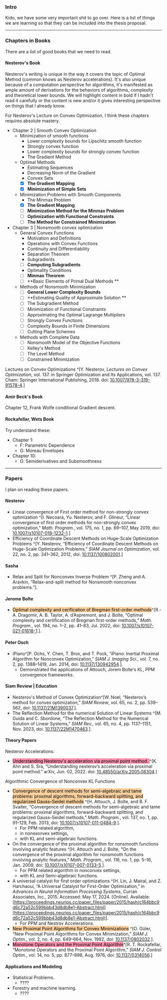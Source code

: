 ### **Intro**

Kido, we have some very important shit to go over. 
Here is a list of things we are learning so that they can be included into the thesis proposal. 

---
### **Chapters in Books**

There are a list of good books that we need to read. 

#### **Nesterov's Book**

Nesterov's writing is unique in the way it covers the topic of Optimal Method (common knows as Nesterov accelerations). 
It's also unique because of a computation perspective for algorithms, it's manifested as ample amount of derivations for the behaviors of algorithms, complexity and theoretical lower bounds. 
We will highlight content in bold if I hadn't read it carefully or the content is new and/or it gives interesting perspective on things that I already know. 

For Nesterov's Lecture on Convex Optimization, I think these chapters requires absolute mastery. 
- Chapter 2 | Smooth Convex Optimization 
  - Minimization of smooth functions
    - Lower complexity bounds for Lipschitz smooth function
    - Strongly convex function
    - Lower complexity bounds for strongly convex function
    - The Gradient Method
  - Optimal Methods
    - Estimating Sequences
    - Decreasing Norm of the Gradient
    - Convex Sets 
    - [x] **The Gradient Mapping**
    - [x] **Minimization of Simple Sets**
  - Minimization Problems with Smooth Components
    - The Minmax Problem
    - [x] **The Gradient Mapping**
    - [ ] **Minimization Method for the Minmax Problem**
    - [ ] **Optimization with Functional Constraints**
    - [ ] **The Method for Constrained Minimization**
- Chapter 3 | Nonsmooth convex optimization 
  - General Convex Functions
    - Motivation and Definitions 
    - Operations with Convex Functions
    - Continuity and Differentiability
    - Separation Theorem
    - Subgradients
    - [ ] **Computing Subgradients**
    -  Optimality Conditions
    - [ ] **Minmax Theorem**
    - [ ] **Basic Elements of Primal Dual Methods **
  - Methods of Nonsmooth Minimization 
    - [ ] **General Lower Complexity Bounds**
    - [ ] **Estimating Quality of Approximate Solution **
    - [ ] The Subgradient Method 
    - [ ] Minimization of Functional Constraints 
    - [ ] Approximating the Optimal Lagrange Multipliers 
    - [ ] Strongly Convex Functions
    - [ ] Complexity Bounds in Finite Dimensions 
    - [ ] Cutting Plane Schemes
  - Methods with Complete Data
    - [ ] Nonsmooth Model of the Objective Functions 
    - [ ] Kelley's Method 
    - [ ] The Level Method 
    - [ ] Constrained Minimization

Lectures on Convex Optimizations ^[Y. Nesterov, _Lectures on Convex Optimization_, vol. 137. in Springer Optimization and Its Applications, vol. 137. Cham: Springer International Publishing, 2018. doi: [10.1007/978-3-319-91578-4](https://doi.org/10.1007/978-3-319-91578-4).]


#### Amir Beck's Book

Chapter 12, Frank Wolfe conditional Gradient descent. 

#### Rockafellar, Wets Book

Try understand these: 

 - Chapter 1: 
	 - F: Parametric Dependence
	 - G: Moreau Envelopes
 - Chapter 10: 
	 - G: Semiderivatives and Subsmoothness

---
### **Papers**

I plan on reading these papers. 

#### **Nesterov**
- Linear convergence of First order method for non-strongly convex optimization ^[I. Necoara, Yu. Nesterov, and F. Glineur, “Linear convergence of first order methods for non-strongly convex optimization,” _Math. Program._, vol. 175, no. 1, pp. 69–107, May 2019, doi: [10.1007/s10107-018-1232-1](https://doi.org/10.1007/s10107-018-1232-1).]
- Efficiency of Coordinate Descent Methods on Huge-Scale Optimization Problems ^[Y. Nesterov, “Efficiency of Coordinate Descent Methods on Huge-Scale Optimization Problems,” _SIAM Journal on Optimization_, vol. 22, no. 2, pp. 341–362, 2012, doi: [10.1137/100802001](https://doi.org/10.1137/100802001).]


#### **Sasha**

- Relax and Split for Nonconvex Inverse Problem ^[P. Zheng and A. Aravkin, “Relax-and-split method for Nonsmooth nonconvex problems.”]. 

#### **Jerome Bolte**
- <mark style="background: #FFB86CA6;">Optimal complexity and cerification of Bregman first-order methods</mark>^[R.-A. Dragomir, A. B. Taylor, A. d’Aspremont, and J. Bolte, “Optimal complexity and certification of Bregman first-order methods,” _Math. Program._, vol. 194, no. 1–2, pp. 41–83, Jul. 2022, doi: [10.1007/s10107-021-01618-1](https://doi.org/10.1007/s10107-021-01618-1).].

#### **Peter Osch**

- iPiano^[P. Ochs, Y. Chen, T. Brox, and T. Pock, “iPiano: Inertial Proximal Algorithm for Nonconvex Optimization,” _SIAM J. Imaging Sci._, vol. 7, no. 2, pp. 1388–1419, Jan. 2014, doi: [10.1137/130942954](https://doi.org/10.1137/130942954).]. 
	- Demonstrated the applications of Attouch, Jorem Bolte's KL, PPM convergence frameworks. 

#### **Siam Review | Education**

- Nesterov's Method of Convex Optimization^[W. Noel, “Nesterov’s method for convex optimization,” _SIAM Review_, vol. 65, no. 2, pp. 539–562, doi: [10.1137/21M1390037](https://doi.org/10.1137/21M1390037).]. 
- The Reflection Method for the numerical Solution of Linear Systems ^[M. Guida and C. Sbordone, “The Reflection Method for the Numerical Solution of Linear Systems,” _SIAM Rev._, vol. 65, no. 4, pp. 1137–1151, Nov. 2023, doi: [10.1137/22M1470463](https://doi.org/10.1137/22M1470463).].


#### **Theory Papers**

Nesterov Accelerations:
- <mark style="background: #FF5582A6;">Understanding Nesterov's acceleration via proximal point method. </mark>^[K. Ahn and S. Sra, “Understanding nesterov’s acceleration via proximal point method.” arXiv, Jun. 02, 2022. doi: [10.48550/arXiv.2005.08304](https://doi.org/10.48550/arXiv.2005.08304).]

Algorithmic Convergence of Nonconvex KL Functions
-  <mark style="background: #FFB86CA6;">Convergence of descent methods for semi-algebraic and tame problems: proximal algorithms, forward–backward splitting, and regularized Gauss–Seidel methods</mark> ^[H. Attouch, J. Bolte, and B. F. Svaiter, “Convergence of descent methods for semi-algebraic and tame problems: proximal algorithms, forward–backward splitting, and regularized Gauss–Seidel methods,” _Math. Program._, vol. 137, no. 1, pp. 91–129, Feb. 2013, doi: [10.1007/s10107-011-0484-9](https://doi.org/10.1007/s10107-011-0484-9).]. 
	- For PPM related algorithm,
	- in nonexonvex settings, 
	- with KL and semi-algebraic functions. 
- On the convergence of the proximal algorithm for nonsmooth functions involving analytic features ^[H. Attouch and J. Bolte, “On the convergence of the proximal algorithm for nonsmooth functions involving analytic features,” _Math. Program._, vol. 116, no. 1, pp. 5–16, Jan. 2009, doi: [10.1007/s10107-007-0133-5](https://doi.org/10.1007/s10107-007-0133-5).].
	- For PPM related algorithm in nonconvex settings, 
	- with KL and Semi-algebraic functions. 
- A universal catalyst for first order optimizations ^[H. Lin, J. Mairal, and Z. Harchaoui, “A Universal Catalyst for First-Order Optimization,” in _Advances in Neural Information Processing Systems_, Curran Associates, Inc., 2015. Accessed: May 17, 2024. \[Online\]. Available: [https://proceedings.neurips.cc/paper_files/paper/2015/hash/c164bbc9d6c72a52c599bbb43d8db8e1-Abstract.html](https://proceedings.neurips.cc/paper_files/paper/2015/hash/c164bbc9d6c72a52c599bbb43d8db8e1-Abstract.html)]. 
	- For PPM and Nestrov Accelerations. 
- <mark style="background: #FFB86CA6;">New Proximal Point Algorithms for Convex Minimizations</mark> ^[O. Güler, “New Proximal Point Algorithms for Convex Minimization,” _SIAM J. Optim._, vol. 2, no. 4, pp. 649–664, Nov. 1992, doi: [10.1137/0802032](https://doi.org/10.1137/0802032).]. 
- <mark style="background: #FF5582A6;">Monotone Operators and the Proximal Point Algorithm</mark>^[R. T. Rockafellar, “Monotone Operators and the Proximal Point Algorithm,” _SIAM J. Control Optim._, vol. 14, no. 5, pp. 877–898, Aug. 1976, doi: [10.1137/0314056](https://doi.org/10.1137/0314056).]


#### **Applications and Modeling**

- Statistical Problems. 
	- ????
- Forestry and machine learning. 
	- ????

